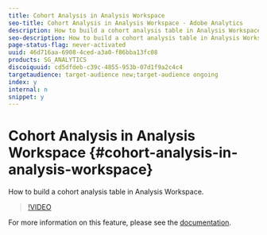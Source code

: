 ```yaml
---
title: Cohort Analysis in Analysis Workspace
seo-title: Cohort Analysis in Analysis Workspace - Adobe Analytics
description: How to build a cohort analysis table in Analysis Workspace.
seo-description: How to build a cohort analysis table in Analysis Workspace. - Adobe Analytics
page-status-flag: never-activated
uuid: 46d716aa-6908-4ced-a3a0-f86bba13fc08
products: SG_ANALYTICS
discoiquuid: cd5dfdeb-c39c-4855-953b-07d1f9a2c4c4
targetaudience: target-audience new;target-audience ongoing
index: y
internal: n
snippet: y
---
```


# Cohort Analysis in Analysis Workspace {#cohort-analysis-in-analysis-workspace}

How to build a cohort analysis table in Analysis Workspace.

>[!VIDEO](https://video.tv.adobe.com/v/23990/?quality=12)

For more information on this feature, please see the [documentation](https://marketing.adobe.com/resources/help/en_US/analytics/analysis-workspace/cohort_analysis.html).
